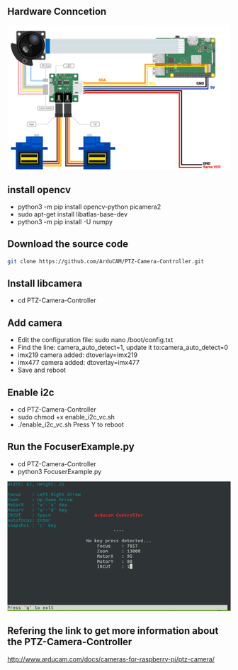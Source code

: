 ## Hardware Conncetion
![Alt text](https://github.com/ArduCAM/PTZ-Camera-Controller/blob/master/data/HardwareConnection.png)


## install opencv
* python3 -m pip install opencv-python picamera2
* sudo apt-get install libatlas-base-dev
* python3 -m pip install -U numpy 


## Download the source code 
```bash
git clone https://github.com/ArduCAM/PTZ-Camera-Controller.git
```

## Install libcamera
* cd PTZ-Camera-Controller

## Add camera
* Edit the configuration file: sudo nano /boot/config.txt
* Find the line: camera_auto_detect=1, update it to:camera_auto_detect=0
* imx219 camera added: dtoverlay=imx219
* imx477 camera added: dtoverlay=imx477
* Save and reboot

## Enable i2c
* cd PTZ-Camera-Controller
* sudo chmod +x enable_i2c_vc.sh
* ./enable_i2c_vc.sh
Press Y to reboot



## Run the FocuserExample.py

* cd PTZ-Camera-Controller
* python3 FocuserExample.py


![Alt text](https://github.com/ArduCAM/PTZ-Camera-Controller/blob/master/data/Arducam%20Controller.png)

## Refering the link to get more information about the PTZ-Camera-Controller
http://www.arducam.com/docs/cameras-for-raspberry-pi/ptz-camera/
